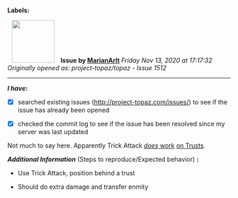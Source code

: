 **Labels:**



<a href="https://github.com/MarianArlt"><img src="https://avatars3.githubusercontent.com/u/1492317?v=4" width="96" height="96" hspace="10"></img></a> **Issue by [MarianArlt](https://github.com/MarianArlt)**
_Friday Nov 13, 2020 at 17:17:32_
_Originally opened as: project-topaz/topaz - Issue 1512_

----

<!-- place 'x' mark between square [] brackets to checkmark box -->
**_I have:_**

- [x] searched existing issues (http://project-topaz.com/issues/) to see if the issue has already been opened
- [x] checked the commit log to see if the issue has been resolved since my server was last updated

Not much to say here. Apparently Trick Attack [*does* work](https://youtu.be/XdbqaVVj084?t=164) [on Trusts](https://www.reddit.com/r/ffxi/comments/9cbtaj/playing_thf_with_a_trust_tank_is_awful).

**_Additional Information_** (Steps to reproduce/Expected behavior) **:** 
- Use Trick Attack, position behind a trust
- Should do extra damage and transfer enmity
